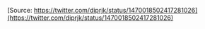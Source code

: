 [Source: https://twitter.com/diprjk/status/1470018502417281026](https://twitter.com/diprjk/status/1470018502417281026)